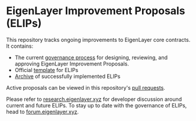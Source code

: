 # EigenLayer Improvement Proposals (ELIPs)

This repository tracks ongoing improvements to EigenLayer core contracts. It contains:

* The current [governance process](/process.md) for designing, reviewing, and approving EigenLayer Improvement Proposals.
* Official [template](/template.md) for ELIPs
* [Archive](/proposals) of successfully implemented ELIPs

Active proposals can be viewed in this repository's [pull requests](https://github.com/abbey-titcomb/test-eigenlayer-core-dev/pulls).

Please refer to [research.eigenlayer.xyz](https://research.eigenlayer.xyz/) for developer discussion around current and future ELIPs. To stay up to date with the governance of ELIPs, head to [forum.eigenlayer.xyz](https://forum.eigenlayer.xyz/).
